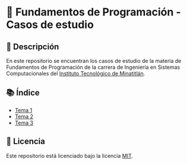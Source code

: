 # 🦾 Fundamentos de Programación - Casos de estudio

## 📝 Descripción

En este repositorio se encuentran los casos de estudio de la materia de Fundamentos de Programación de la carrera de Ingeniería en Sistemas Computacionales del [Instituto Tecnológico de Minatitlán](https://minatitlan.tecnm.mx/).

## 📚 Índice

- [Tema 1](./t1)
- [Tema 2](./t2)
- [Tema 3](./t3)

## 📜 Licencia

Este repositorio está licenciado bajo la licencia [MIT](https://opensource.org/licenses/MIT).